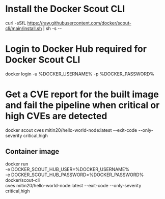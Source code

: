 # Install the Docker Scout CLI

curl -sSfL
https://raw.githubusercontent.com/docker/scout-cli/main/install.sh |
sh -s --

# Login to Docker Hub required for Docker Scout CLI

docker login -u %DOCKER_USERNAME% -p %DOCKER_PASSWORD%

# Get a CVE report for the built image and fail the pipeline when critical or high CVEs are detected

docker scout cves mitin20/hello-world-node:latest --exit-code --only-severity critical,high

## Container image
docker run \
  -e DOCKER_SCOUT_HUB_USER=%DOCKER_USERNAME% \
  -e DOCKER_SCOUT_HUB_PASSWORD=%DOCKER_PASSWORD% \
  docker/scout-cli \
  cves mitin20/hello-world-node:latest --exit-code --only-severity critical,high